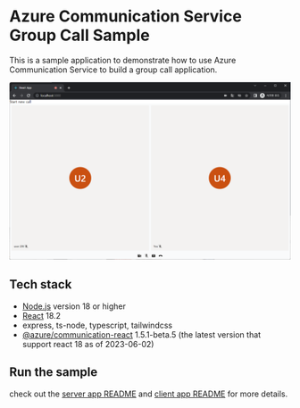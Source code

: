 # Azure Communication Service Group Call Sample

This is a sample application to demonstrate how to use Azure Communication Service to build a group call application.

![screenshot](./screenshot.png)

## Tech stack

- [Node.js](https://nodejs.org/en/download/) version 18 or higher
- [React](https://reactjs.org/) 18.2
- express, ts-node, typescript, tailwindcss
- [@azure/communication-react](https://www.npmjs.com/package/@azure/communication-react/v/1.5.1-beta.5) 1.5.1-beta.5 (the latest version that support react 18 as of 2023-06-02)

## Run the sample

check out the [server app README](./server/README.md) and [client app README](./client/README.md) for more details.
